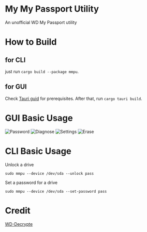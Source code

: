 # My My Passport Utility
An unofficial WD My Passport utility

# How to Build
## for CLI
just run `cargo build --package mmpu`.
## for GUI
Check [Tauri guid](https://tauri.app/v1/guides/getting-started/prerequisites#setting-up-linux) for prerequisites.
After that, run `cargo tauri build`.

# GUI Basic Usage
![Password](https://user-images.githubusercontent.com/15065470/204031153-be78a688-7917-45e0-a79a-2ee899c92648.png)
![Diagnose](https://user-images.githubusercontent.com/15065470/204031232-b5720eea-8130-44d0-9bc5-30a0025a57ca.png)
![Settings](https://user-images.githubusercontent.com/15065470/204031259-218fc686-bf7e-40c2-af2f-bb463443de62.png)
![Erase](https://user-images.githubusercontent.com/15065470/204031267-98f3663d-7a58-40f7-861d-96cc0a9c89ff.png)

# CLI Basic Usage
Unlock a drive

`
sudo mmpu --device /dev/sda --unlock pass
`

Set a password for a drive

`
sudo mmpu --device /dev/sda --set-password pass
`

# Credit
[WD-Decrypte](https://github.com/SofianeHamlaoui/WD-Decrypte)
